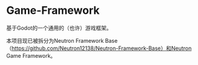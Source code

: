 # Game-Framework

基于Godot的一个通用的（也许）游戏框架。

本项目现已被拆分为Neutron Framework Base（https://github.com/Neutron12138/Neutron-Framework-Base）和Neutron Game Framework。
